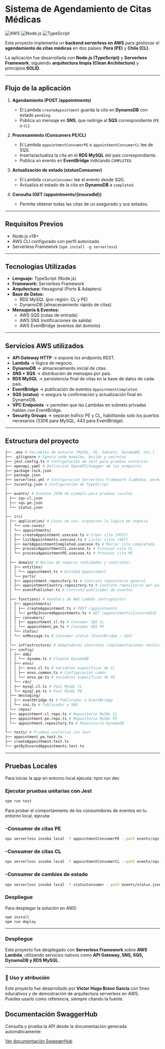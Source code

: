 # Sistema de Agendamiento de Citas Médicas
![AWS](https://img.shields.io/badge/AWS-Serverless-orange)
![Node.js](https://img.shields.io/badge/Node.js-20.x-green)
![TypeScript](https://img.shields.io/badge/TypeScript-✓-blue)

Este proyecto implementa un **backend serverless en AWS** para gestionar el **agendamiento de citas médicas** en dos países: **Perú (PE)** y **Chile (CL)**.

La aplicación fue desarrollada con **Node.js (TypeScript)** y **Serverless Framework**, siguiendo **arquitectura limpia (Clean Architecture)** y principios **SOLID**.

---

## Flujo de la aplicación

1. **Agendamiento (POST /appointments)**

   - El Lambda `createAppointment` guarda la cita en **DynamoDB** con estado `pending`.
   - Publica un mensaje en **SNS**, que redirige al **SQS** correspondiente (`PE` o `CL`).

2. **Procesamiento (Consumers PE/CL)**

   - El Lambda `appointmentConsumerPE` o `appointmentConsumerCL` lee de SQS.
   - Inserta/actualiza la cita en el **RDS MySQL** del país correspondiente.
   - Publica un evento en **EventBridge** indicando `COMPLETED`.

3. **Actualización de estado (statusConsumer)**

   - El Lambda `statusConsumer` lee el evento desde SQS.
   - Actualiza el estado de la cita en **DynamoDB** a `completed`.

4. **Consulta (GET /appointments/{insuredId})**
   - Permite obtener todas las citas de un asegurado y sus estados.

---

## Requisitos Previos

- Node.js v18+
- AWS CLI configurado con perfil autorizado
- Serverless Framework (`npm install -g serverless`)

---

## Tecnologías Utilizadas

- **Lenguaje:** TypeScript (Node.js)
- **Framework:** Serverless Framework
- **Arquitectura:** Hexagonal (Ports & Adapters)
- **Base de Datos:**
  - RDS MySQL (por región: CL y PE)
  - DynamoDB (almacenamiento rápido de citas)
- **Mensajería & Eventos:**
  - AWS SQS (colas de entrada)
  - AWS SNS (notificaciones de salida)
  - AWS EventBridge (eventos del dominio)

---

## Servicios AWS utilizados

- **API Gateway HTTP** → expone los endpoints REST.
- **Lambda** → lógica de negocio.
- **DynamoDB** → almacenamiento inicial de citas.
- **SNS + SQS** → distribución de mensajes por país.
- **RDS MySQL** → persistencia final de citas en la base de datos de cada país.
- **EventBridge** → publicación de eventos `AppointmentCompleted`.
- **SQS (status)** → asegura la confirmación y actualización final en DynamoDB.
- **VPC Endpoints** → permiten que las Lambdas en subnets privadas hablen con EventBridge.
- **Security Groups** → separan tráfico PE y CL, habilitando solo los puertos necesarios (3306 para MySQL, 443 para EventBridge).

---

## Estructura del proyecto

```bash
├── .env # Variables de entorno (MySQL, SG, Subnets, DynamoDB, etc.)
├── .gitignore # Ignora node_modules, builds y secretos
├── jest.config.ts # Configuración de Jest para pruebas unitarias
├── openapi.yaml # Definición OpenAPI/Swagger de los endpoints
├── package-lock.json
├── package.json
├── serverless.yml # Configuración Serverless Framework (Lambdas, permisos, VPC)
├── tsconfig.json # Configuración de TypeScript
│
├── events/ # Eventos JSON de ejemplo para pruebas locales
│ ├── sqs-cl.json
│ ├── sqs-pe.json
│ └── status.json
│
├── src/
│ ├── application/ # Casos de uso: orquestan la lógica de negocio
│ │ └── use-cases/
│ │ └── appointments/
│ │ ├── createAppointment.usecase.ts # Crear cita (POST)
│ │ ├── listAppointments.usecase.ts # Listar citas (GET)
│ │ ├── markAppointmentCompleted.usecase.ts # Marcar cita completada
│ │ ├── processAppointmentCL.usecase.ts # Procesar cita CL
│ │ └── processAppointmentPE.usecase.ts # Procesar cita PE
│ │
│ ├── domain/ # Núcleo de negocio (entidades y contratos)
│ │ ├── entities/
│ │ │ └── appointment.ts # Entidad Appointment
│ │ └── ports/
│ │ ├── appointment.repository.ts # Contrato repositorio general
│ │ ├── appointmentCountry.repository.ts # Contrato repositorio por país
│ │ └── eventPublisher.ts # Contrato publicador de eventos
│ │
│ ├── functions/ # Handlers de AWS Lambda (entrypoints)
│ │ ├── appointments/
│ │ │ ├── createAppointment.ts # POST /appointments
│ │ │ └── getByInsuredAppointments.ts # GET /appointments/{insuredId}
│ │ ├── consumers/
│ │ │ ├── appointment_cl.ts # Consumer SQS CL
│ │ │ └── appointment_pe.ts # Consumer SQS PE
│ │ └── status/
│ │ └── onMessage.ts # Consumer status (EventBridge → SQS)
│ │
│ └── infrastructure/ # Adaptadores concretos (implementaciones técnicas)
│ ├── config/
│ │ ├── ddb/
│ │ │ └── dynamo.ts # Cliente DynamoDB
│ │ ├── envs/
│ │ │ ├── envs.cl.ts # Variables específicas de CL
│ │ │ ├── envs.common.ts # Configuración común
│ │ │ └── envs.pe.ts # Variables específicas de PE
│ │ └── rds/
│ │ ├── mysql.cl.ts # Pool MySQL CL
│ │ └── mysql.pe.ts # Pool MySQL PE
│ ├── messaging/
│ │ ├── eventbridge.ts # Publicador a EventBridge
│ │ └── sns.ts # Publicador a SNS
│ └── repos/
│ ├── appointment-cl.repo.ts # Repositorio MySQL CL
│ ├── appointment-pe.repo.ts # Repositorio MySQL PE
│ └── appointment.repository.ts # Repositorio DynamoDB
│
└── tests/ # Pruebas unitarias con Jest
├── appointment_pe.test.ts
├── createAppointment.test.ts
└── getByInsuredAppointments.test.ts
```

---

## Pruebas Locales

Para iniciar la app en entorno local ejecuta: npm run dev

### Ejecutar pruebas unitarias con Jest

```bash
npm run test
```

Para probar el comportamiento de los consumidores de eventos en tu entorno local, ejecuta:

### -Consumer de citas PE

```bash
npx serverless invoke local -f appointmentConsumerPE --path events/sqs-pe.json
```

### -Consumer de citas CL

```bash
npx serverless invoke local -f appointmentConsumerCL --path events/sqs-cl.json
```

### -Consumer de cambios de estado

```bash
npx serverless invoke local -f statusConsumer --path events/status.json
```

### Despliegue

Para desplegar la solución en AWS:

```bash
npm install
npm run deploy
```

---

### Despliegue

Este proyecto fue desplegado con **Serverless Framework** sobre **AWS Lambda**, utilizando servicios nativos como **API Gateway, SNS, SQS, DynamoDB y RDS MySQL**.

---
### 📜 Uso y atribución
Este proyecto fue desarrollado por **Víctor Hugo Bravo García** con fines educativos y de demostración de arquitectura serverless en AWS.  
Puedes usarlo como referencia, siempre citando la fuente.  

## Documentación SwaggerHub

Consulta y prueba la API desde la documentación generada automáticamente:

[Ver documentación SwaggerHub](https://app.swaggerhub.com/apis-docs/developersbravo/appointments-api/1.0.0)

